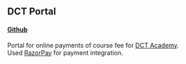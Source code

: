 ## DCT Portal
#### [Github](https://github.com/aswinsanakan/dct-portal)
Portal for online payments of course fee for [DCT Academy](https://www.dctacademy.com).  <br />
Used [RazorPay](https://docs.razorpay.com/) for payment integration. 